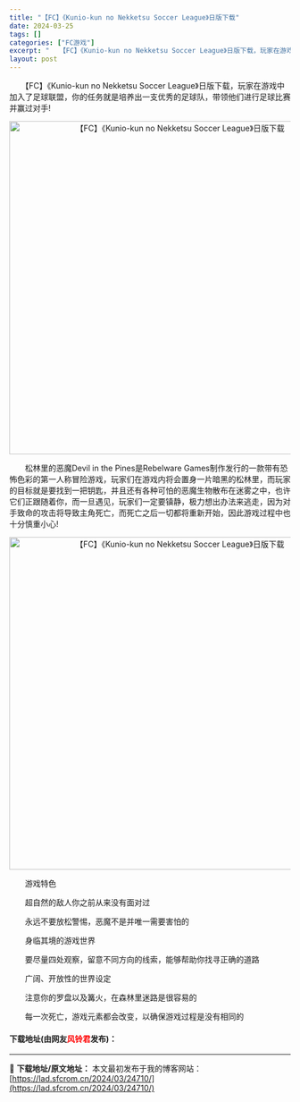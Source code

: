 ```yaml
---
title: "【FC】《Kunio-kun no Nekketsu Soccer League》日版下载"
date: 2024-03-25
tags: []
categories: ["FC游戏"]
excerpt: "　　【FC】《Kunio-kun no Nekketsu Soccer League》日版下载，玩家在游戏中加入了足球联盟，你的任务就是培养出一支优秀的足球队，带领他们进行足球比赛并赢过对手! 　　松林里的恶魔Devil in the Pines是Rebelware Games制作发行的一款带有恐怖&hellip;"
layout: post
---
```


 <p>　　【FC】《Kunio-kun no Nekketsu Soccer League》日版下载，玩家在游戏中加入了足球联盟，你的任务就是培养出一支优秀的足球队，带领他们进行足球比赛并赢过对手!</p> <p align="center"><img align="" border="0" src="https://lad.sfcrom.cn/wp-content/uploads/2024/03/20240325_660194b4ddea2.png" width="596" alt="【FC】《Kunio-kun no Nekketsu Soccer League》日版下载" /></p> <p>　　松林里的恶魔Devil in the Pines是Rebelware Games制作发行的一款带有恐怖色彩的第一人称冒险游戏，玩家们在游戏内将会置身一片暗黑的松林里，而玩家的目标就是要找到一把钥匙，并且还有各种可怕的恶魔生物散布在迷雾之中，也许它们正跟随着你，而一旦遇见，玩家们一定要镇静，极力想出办法来逃走，因为对手致命的攻击将导致主角死亡，而死亡之后一切都将重新开始，因此游戏过程中也十分慎重小心!</p> <p align="center"><img align="" border="0" src="https://lad.sfcrom.cn/wp-content/uploads/2024/03/20240325_660194b634720.png" width="595" alt="【FC】《Kunio-kun no Nekketsu Soccer League》日版下载" /></p> <p>　　游戏特色</p> <p>　　超自然的敌人你之前从来没有面对过</p> <p>　　永远不要放松警惕，恶魔不是并唯一需要害怕的</p> <p>　　身临其境的游戏世界</p> <p>　　要尽量四处观察，留意不同方向的线索，能够帮助你找寻正确的道路</p> <p>　　广阔、开放性的世界设定</p> <p>　　注意你的罗盘以及篝火，在森林里迷路是很容易的</p> <p>　　每一次死亡，游戏元素都会改变，以确保游戏过程是没有相同的</p> <p><h4>下载地址(由网友<font color="red">风铃君</font>发布)：</h4></p> 

---
📖 **下载地址/原文地址：** 本文最初发布于我的博客网站：[https://lad.sfcrom.cn/2024/03/24710/](https://lad.sfcrom.cn/2024/03/24710/)
